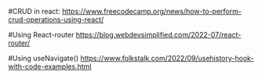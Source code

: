 #CRUD in react:
https://www.freecodecamp.org/news/how-to-perform-crud-operations-using-react/

#Using React-router
https://blog.webdevsimplified.com/2022-07/react-router/

#Using useNavigate()
https://www.folkstalk.com/2022/09/usehistory-hook-with-code-examples.html
